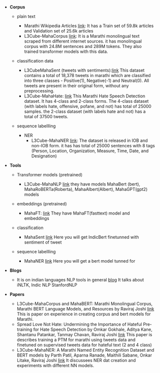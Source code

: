 

- **Corpus**
  - plain text 
    + Marathi Wikipedia Articles [link](https://github.com/goru001/nlp-for-marathi): It has a Train set of 59.8k articles and Validation set of 25.6k articles
    + L3Cube-MahaCorpus [link](https://github.com/l3cube-pune/MarathiNLP): It is a Marathi monolingual text scraped from different internet sources. it has monolingual corpus with 24.8M sentences and 289M tokens. They also trained transformer models with this data.

  - classification data
     + L3CubeMahaSent (tweets with sentiments):[link](https://github.com/l3cube-pune/MarathiNLP) This dataset contains a total of 18,378 tweets in marathi which are classified into three classes - Positive(1), Negative(-1) and Neutral(0). All tweets are present in their original form, without any preprocessing. 
     + L3Cube-MahaHate: [link](https://github.com/l3cube-pune/MarathiNLP) This Marathi Hate Speech Detection dataset. It has 4-class and 2-class forms. The 4-class dataset (with labels hate, offensive, pofane, and not) has total of 25000 samples. the 2-class dataset (with labels hate and not) has a total of 37500 tweets.  

  - sequence labellling 
    - NER 
      + L3Cube-MahaNER [link](https://github.com/l3cube-pune/MarathiNLP): The dataset is released in IOB and non-IOB form. it has has total of 25000 sentences with 8 tags (Person, Location, Organization, Measure, Time, Date, and Designation)
  
- **Tools**
  - Transformer models (pretrained)
    + L3Cube-MahaNLP [link](https://github.com/l3cube-pune/MarathiNLP) they have models MahaBert (bert), MahaRoBERTa(Roberta), MahaAlbert(Albert), MahaGPT(gpt2) models
  
  - embeddings (pretrained)
    + MahaFT: [link](https://github.com/l3cube-pune/MarathiNLP) They have MahaFT(fasttext) model  and embeddings

  - classification 
    + MahaSent [link](https://huggingface.co/l3cube-pune/MarathiSentiment) Here you will get IndicBert finetunned with sentiment of tweet
   
  - sequence labellling 
    + MahaNER [link](https://huggingface.co/l3cube-pune/marathi-ner) Here you will get a bert model tunned for  

- **Blogs**
  + It is on indian languages NLP tools in general [blog](https://www.analyticsvidhya.com/blog/2020/01/3-important-nlp-libraries-indian-languages-python/) It talks about iNLTK, Indic NLP StanfordNLP
  
- **Papers**
  + L3Cube-MahaCorpus and MahaBERT: Marathi Monolingual Corpus, Marathi BERT Language Models, and Resources by Raviraj Joshi [link](https://arxiv.org/abs/2202.01159) This is paper on experience in creating corpus and bert models for Marathi. 
  + Spread Love Not Hate: Undermining the Importance of Hateful Pre-training for Hate Speech Detection by Omkar Gokhale, Aditya Kane, Shantanu Patankar, Tanmay Chavan, Raviraj Joshi [link](https://arxiv.org/abs/2210.04267) This paper is describes training a PTM for marathi using tweets data and finetuned on supervised tweets data for hateful text (2 and 4 class) 
  + L3Cube-MahaNER: A Marathi Named Entity Recognition Dataset and BERT models by Parth Patil, Aparna Ranade, Maithili Sabane, Onkar Litake, Raviraj Joshi [link]( https://arxiv.org/pdf/2204.06029.pdf) It discussees NER dat creation and experiments with different NN models.

 
